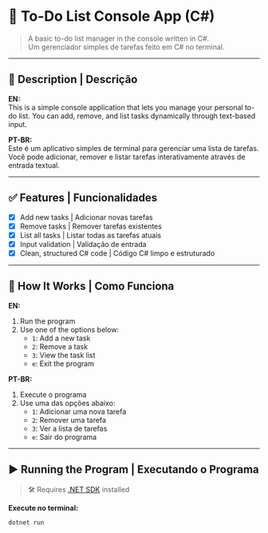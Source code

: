# 📝 To-Do List Console App (C#)

> A basic to-do list manager in the console written in C#.  
> Um gerenciador simples de tarefas feito em C# no terminal.

---

## 📌 Description | Descrição

**EN:**  
This is a simple console application that lets you manage your personal to-do list. You can add, remove, and list tasks dynamically through text-based input.

**PT-BR:**  
Este é um aplicativo simples de terminal para gerenciar uma lista de tarefas. Você pode adicionar, remover e listar tarefas interativamente através de entrada textual.

---

## ✅ Features | Funcionalidades

- [x] Add new tasks | Adicionar novas tarefas  
- [x] Remove tasks | Remover tarefas existentes  
- [x] List all tasks | Listar todas as tarefas atuais  
- [x] Input validation | Validação de entrada  
- [x] Clean, structured C# code | Código C# limpo e estruturado  

---

## 🧠 How It Works | Como Funciona

**EN:**

1. Run the program
2. Use one of the options below:
   - `1`: Add a new task
   - `2`: Remove a task
   - `3`: View the task list
   - `e`: Exit the program

**PT-BR:**

1. Execute o programa
2. Use uma das opções abaixo:
   - `1`: Adicionar uma nova tarefa
   - `2`: Remover uma tarefa
   - `3`: Ver a lista de tarefas
   - `e`: Sair do programa

---

## ▶️ Running the Program | Executando o Programa

> 🛠️ Requires [.NET SDK](https://dotnet.microsoft.com/download) installed

**Execute no terminal:**

```bash
dotnet run
